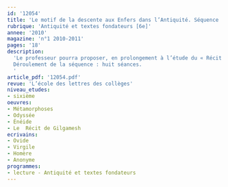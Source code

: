 ```yaml
---
id: '12054'
title: 'Le motif de la descente aux Enfers dans l’Antiquité. Séquence  '
rubrique: 'Antiquité et textes fondateurs [6e]'
annee: '2010'
magazine: 'n°1 2010-2011'
pages: '18'
description: 
  'Le professeur pourra proposer, en prolongement à l’étude du « Récit de Gilgamesh », une séquence centrée sur le motif de la catabase (descente aux Enfers). La comparaison entre les versions mésopotamienne (« Gilgamesh », « La Descente d’Ishtar aux Enfers ») et gréco-latine (« L’Odyssée » d’Homère, « L’Énéide » de Virgile et « Les Métamorphoses » d’Ovide) permettra de souligner à la fois la diversité des imaginaires et le souci constant des hommes de construire des réponses aux terribles interrogations que suscite la mort. On poursuivra, par le biais des extraits proposés, l’exploration des outils d’analyse nécessaires à l’étude des textes narratifs, ainsi que la pratique de la grammaire, renforcée dans le cadre des nouvelles instructions officielles.
  Déroulement de la séquence : huit séances.
  '
article_pdf: '12054.pdf'
revue: 'L’école des lettres des collèges'
niveau_etudes:
- sixième
oeuvres:
- Métamorphoses
- Odyssée
- Énéide
- Le  Récit de Gilgamesh
ecrivains:
- Ovide
- Virgile
- Homère
- Anonyme
programmes:
- lecture - Antiquité et textes fondateurs
---
```

